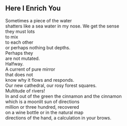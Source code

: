 Here I Enrich You
-----------------
Sometimes a piece of the water  
shatters like a sea water in my nose. We get the sense  
they must lots  
to mix  
to each other  
or perhaps nothing but depths.  
Perhaps they  
are not mutated.  
Halfway.  
A current of pure mirror  
that does not  
know why it flows and responds.  
Our new cathedral, our rosy forest squares.  
Multitude of rivers!  
In and out of the green the cinnamon and the cinnamon  
which is a moonlit sun of directions  
million or three hundred, recovered  
on a wine bottle or in the natural map  
directions of the hand, a calculation in your brows.  
